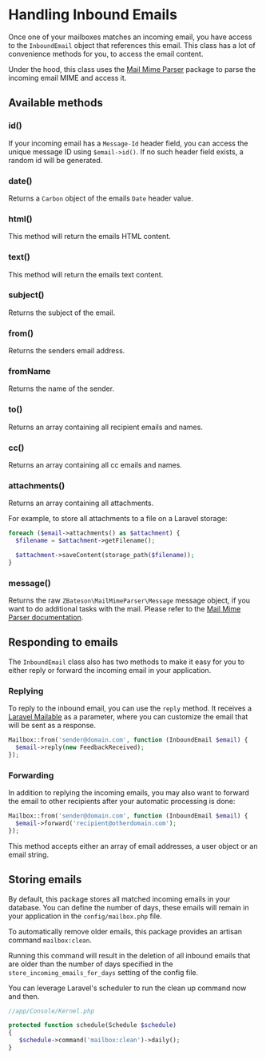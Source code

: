 # Handling Inbound Emails

Once one of your mailboxes matches an incoming email, you have access to the `InboundEmail` object that references this email. This class has a lot of convenience methods for you, to access the email content.

Under the hood, this class uses the [Mail Mime Parser](https://mail-mime-parser.org) package to parse the incoming email MIME and access it.

## Available methods

### id()

If your incoming email has a `Message-Id` header field, you can access the unique message ID using `$email->id()`. If no such header field exists, a random id will be generated.

### date()

Returns a `Carbon` object of the emails `Date` header value.

### html()

This method will return the emails HTML content.

### text()

This method will return the emails text content.

### subject()

Returns the subject of the email.

### from()

Returns the senders email address.

### fromName

Returns the name of the sender.

### to()

Returns an array containing all recipient emails and names.

### cc()

Returns an array containing all cc emails and names.

### attachments()

Returns an array containing all attachments. 

For example, to store all attachments to a file on a Laravel storage:

```php
foreach ($email->attachments() as $attachment) {
  $filename = $attachment->getFilename();

  $attachment->saveContent(storage_path($filename));
}
```

### message()

Returns the raw `ZBateson\MailMimeParser\Message` message object, if you want to do additional tasks with the mail. Please refer to the [Mail Mime Parser documentation](https://mail-mime-parser.org).

## Responding to emails

The `InboundEmail` class also has two methods to make it easy for you to either reply or forward the incoming email in your application.

### Replying

To reply to the inbound email, you can use the `reply` method. It receives a [Laravel Mailable](https://laravel.com/docs/5.7/mail#generating-mailables) as a parameter, where you can customize the email that will be sent as a response.

```php
Mailbox::from('sender@domain.com', function (InboundEmail $email) {
  $email->reply(new FeedbackReceived);
});
```

### Forwarding

In addition to replying the incoming emails, you may also want to forward the email to other recipients after your automatic processing is done:

```php
Mailbox::from('sender@domain.com', function (InboundEmail $email) {
  $email->forward('recipient@otherdomain.com');
});
```

This method accepts either an array of email addresses, a user object or an email string.

## Storing emails

By default, this package stores all matched incoming emails in your database. You can define the number of days, these emails will remain in your application in the `config/mailbox.php` file.

To automatically remove older emails, this package provides an artisan command `mailbox:clean`.

Running this command will result in the deletion of all inbound emails that are older than the number of days specified in the `store_incoming_emails_for_days` setting of the config file.

You can leverage Laravel's scheduler to run the clean up command now and then.

```php
//app/Console/Kernel.php

protected function schedule(Schedule $schedule)
{
   $schedule->command('mailbox:clean')->daily();
}
```
